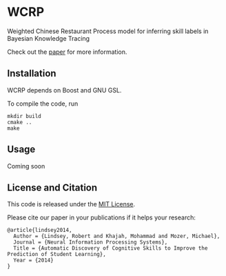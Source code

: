 # WCRP

Weighted Chinese Restaurant Process model for inferring skill labels in Bayesian Knowledge Tracing

Check out the [paper](http://www.cs.colorado.edu/~mozer/Research/Selected%20Publications/reprints/LindseyKhajahMozer2014.pdf) for more information. 

## Installation

WCRP depends on Boost and GNU GSL.

To compile the code, run 

    mkdir build
    cmake ..
    make

## Usage 

Coming soon 

## License and Citation

This code is released under the [MIT License](https://github.com/robert-lindsey/WCRP/LICENSE.md).

Please cite our paper in your publications if it helps your research: 

    @article{lindsey2014,
      Author = {Lindsey, Robert and Khajah, Mohammad and Mozer, Michael},
      Journal = {Neural Information Processing Systems},
      Title = {Automatic Discovery of Cognitive Skills to Improve the Prediction of Student Learning},
      Year = {2014}
    }

